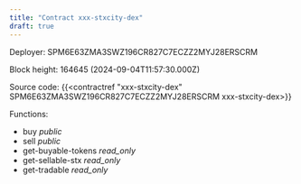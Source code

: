 ```yaml
---
title: "Contract xxx-stxcity-dex"
draft: true
---
```

Deployer: SPM6E63ZMA3SWZ196CR827C7ECZZ2MYJ28ERSCRM


 



Block height: 164645 (2024-09-04T11:57:30.000Z)

Source code: {{<contractref "xxx-stxcity-dex" SPM6E63ZMA3SWZ196CR827C7ECZZ2MYJ28ERSCRM xxx-stxcity-dex>}}

Functions:

* buy _public_
* sell _public_
* get-buyable-tokens _read_only_
* get-sellable-stx _read_only_
* get-tradable _read_only_
